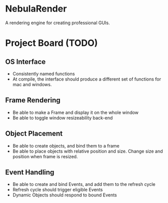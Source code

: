 # NebulaRender
A rendering engine for creating professional GUIs.

# Project Board (TODO)
## OS Interface
- Consistently named functions
- At compile, the interface should produce a different set of functions for mac and windows.
## Frame Rendering
- Be able to make a Frame and display it on the whole window
- Be able to toggle window resizeability back-end
## Object Placement
- Be able to create objects, and bind them to a frame
- Be able to place objects with relative position and size. Change size and position when frame is resized.
## Event Handling
- Be able to create and bind Events, and add them to the refresh cycle
- Refresh cycle should trigger eligible Events
- Dynamic Objects should respond to bound Events